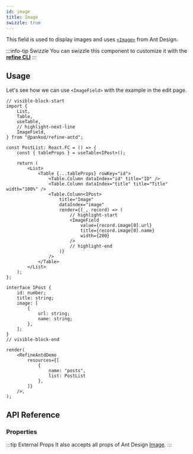 ```yaml
---
id: image
title: Image
swizzle: true
---
```



This field is used to display images and uses [`<Image>`](https://ant.design/components/image/#header) from Ant Design.

:::info-tip Swizzle
You can swizzle this component to customize it with the [**refine CLI**](/docs/packages/documentation/cli)
:::

## Usage

Let's see how we can use `<ImageField>` with the example in the edit page.

```tsx live
// visible-block-start
import { 
    List,
    Table,
    useTable,
    // highlight-next-line
    ImageField,
} from "@pankod/refine-antd";

const PostList: React.FC = () => {
    const { tableProps } = useTable<IPost>();

    return (
        <List>
            <Table {...tableProps} rowKey="id">
                <Table.Column dataIndex="id" title="ID" />
                <Table.Column dataIndex="title" title="Title" width="100%" />
                <Table.Column<IPost>
                    title="Image"
                    dataIndex="image"
                    render={(_, record) => (
                        // highlight-start
                        <ImageField
                            value={record.image[0].url}
                            title={record.image[0].name}
                            width={200}
                        />
                        // highlight-end
                    )}
                />
            </Table>
        </List>
    );
};

interface IPost {
    id: number;
    title: string;
    image: [
        {
            url: string;
            name: string;
        },
    ];
}
// visible-block-end

render(
    <RefineAntdDemo
        resources={[
            {
                name: "posts",
                list: PostList
            },
        ]}
    />,
);
```

## API Reference

### Properties

<PropsTable module="@pankod/refine-antd/ImageField" value-description="Image path"/>

:::tip External Props
It also accepts all props of Ant Design [Image](https://ant.design/components/image/#API).
:::